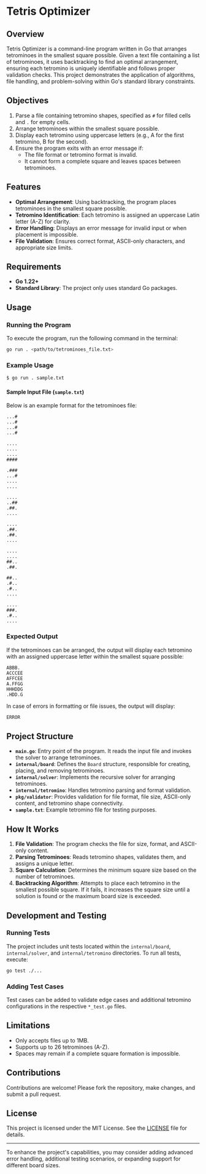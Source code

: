 
# Tetris Optimizer

## Overview

Tetris Optimizer is a command-line program written in Go that arranges tetrominoes in the smallest square possible. Given a text file containing a list of tetrominoes, it uses backtracking to find an optimal arrangement, ensuring each tetromino is uniquely identifiable and follows proper validation checks. This project demonstrates the application of algorithms, file handling, and problem-solving within Go's standard library constraints.

## Objectives

1. Parse a file containing tetromino shapes, specified as `#` for filled cells and `.` for empty cells.
2. Arrange tetrominoes within the smallest square possible.
3. Display each tetromino using uppercase letters (e.g., A for the first tetromino, B for the second).
4. Ensure the program exits with an error message if:
   - The file format or tetromino format is invalid.
   - It cannot form a complete square and leaves spaces between tetrominoes.

## Features

- **Optimal Arrangement**: Using backtracking, the program places tetrominoes in the smallest square possible.
- **Tetromino Identification**: Each tetromino is assigned an uppercase Latin letter (A-Z) for clarity.
- **Error Handling**: Displays an error message for invalid input or when placement is impossible.
- **File Validation**: Ensures correct format, ASCII-only characters, and appropriate size limits.

## Requirements

- **Go 1.22+**
- **Standard Library**: The project only uses standard Go packages.

## Usage

### Running the Program

To execute the program, run the following command in the terminal:

```sh
go run . <path/to/tetrominoes_file.txt>
```

### Example Usage

```sh
$ go run . sample.txt
```

#### Sample Input File (`sample.txt`)

Below is an example format for the tetrominoes file:

```
...#
...#
...#
...#

....
....
....
####

.###
...#
....
....

....
..##
.##.
....

....
.##.
.##.
....

....
....
##..
.##.

##..
.#..
.#..
....

....
###.
.#..
....
```

### Expected Output

If the tetrominoes can be arranged, the output will display each tetromino with an assigned uppercase letter within the smallest square possible:

```
ABBB.
ACCCEE
AFFCEE
A.FFGG
HHHDDG
.HDD.G
```

In case of errors in formatting or file issues, the output will display:

```sh
ERROR
```

## Project Structure

- **`main.go`**: Entry point of the program. It reads the input file and invokes the solver to arrange tetrominoes.
- **`internal/board`**: Defines the `Board` structure, responsible for creating, placing, and removing tetrominoes.
- **`internal/solver`**: Implements the recursive solver for arranging tetrominoes.
- **`internal/tetromino`**: Handles tetromino parsing and format validation.
- **`pkg/validator`**: Provides validation for file format, file size, ASCII-only content, and tetromino shape connectivity.
- **`sample.txt`**: Example tetromino file for testing purposes.

## How It Works

1. **File Validation**: The program checks the file for size, format, and ASCII-only content.
2. **Parsing Tetrominoes**: Reads tetromino shapes, validates them, and assigns a unique letter.
3. **Square Calculation**: Determines the minimum square size based on the number of tetrominoes.
4. **Backtracking Algorithm**: Attempts to place each tetromino in the smallest possible square. If it fails, it increases the square size until a solution is found or the maximum board size is exceeded.

## Development and Testing

### Running Tests

The project includes unit tests located within the `internal/board`, `internal/solver`, and `internal/tetromino` directories. To run all tests, execute:

```sh
go test ./...
```

### Adding Test Cases

Test cases can be added to validate edge cases and additional tetromino configurations in the respective `*_test.go` files.

## Limitations

- Only accepts files up to 1MB.
- Supports up to 26 tetrominoes (A-Z).
- Spaces may remain if a complete square formation is impossible.

## Contributions

Contributions are welcome! Please fork the repository, make changes, and submit a pull request.

## License

This project is licensed under the MIT License. See the [LICENSE](LICENSE) file for details.

---

To enhance the project's capabilities, you may consider adding advanced error handling, additional testing scenarios, or expanding support for different board sizes.
